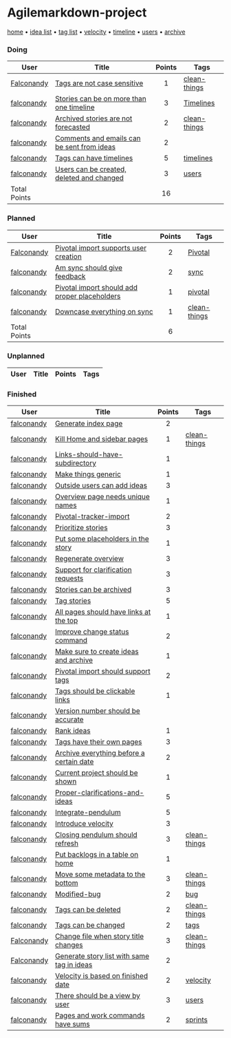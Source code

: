 # Agilemarkdown-project

[home](index.md) • [idea list](ideas.md) • [tag list](tags.md) • [velocity](velocity.md) • [timeline](timeline.md) • [users](users.md) • [archive](agilemarkdown-project/archive.md)

### Doing
| User | Title | Points | Tags |
|---|---|:---:|---|
| [Falconandy](users/Andrey%20Sokolov.md) | [Tags are not case sensitive](agilemarkdown-project/Tags-are-not-case-sensitive.md) | 1 | [clean-things](tags/clean-things.md) |
| [falconandy](users/Andrey%20Sokolov.md) | [Stories can be on more than one timeline](agilemarkdown-project/stories-can-be-on-more-than-one-timeline.md) | 3 | [Timelines](tags/timelines.md) |
| [falconandy](users/Andrey%20Sokolov.md) | [Archived stories are not forecasted](agilemarkdown-project/archived-stories-are-not-forecasted.md) | 2 | [clean-things](tags/clean-things.md) |
| [falconandy](users/Andrey%20Sokolov.md) | [Comments and emails can be sent from ideas](agilemarkdown-project/comments-and-emails-can-be-sent-from-ideas.md) | 2 |  |
| [falconandy](users/Andrey%20Sokolov.md) | [Tags can have timelines](agilemarkdown-project/Tags-can-have-timelines.md) | 5 | [timelines](tags/timelines.md) |
| [falconandy](users/Andrey%20Sokolov.md) | [Users can be created, deleted and changed](agilemarkdown-project/users-can-be-created-deleted-and-changed.md) | 3 | [users](tags/users.md) |
| Total Points | | 16 | |

### Planned
| User | Title | Points | Tags |
|---|---|:---:|---|
| [Falconandy](users/Andrey%20Sokolov.md) | [Pivotal import supports user creation](agilemarkdown-project/Pivotal-import-supports-user-creation.md) | 2 | [Pivotal](tags/pivotal.md) |
| [falconandy](users/Andrey%20Sokolov.md) | [Am sync should give feedback](agilemarkdown-project/Am-sync-should-give-feedback.md) | 2 | [sync](tags/sync.md) |
| [falconandy](users/Andrey%20Sokolov.md) | [Pivotal import should add proper placeholders](agilemarkdown-project/pivotal-import-should-add-proper-placeholders.md) | 1 | [pivotal](tags/pivotal.md) |
| [falconandy](users/Andrey%20Sokolov.md) | [Downcase everything on sync](agilemarkdown-project/downcase-everything-on-sync.md) | 1 | [clean-things](tags/clean-things.md) |
| Total Points | | 6 | |

### Unplanned
| User | Title | Points | Tags |
|---|---|:---:|---|

### Finished
| User | Title | Points | Tags |
|---|---|:---:|---|
| [falconandy](users/Andrey%20Sokolov.md) | [Generate index page](agilemarkdown-project/generate-index-page.md) | 2 |  |
| [falconandy](users/Andrey%20Sokolov.md) | [Kill Home and sidebar pages](agilemarkdown-project/kill-Home-and-sidebar-pages.md) | 1 | [clean-things](tags/clean-things.md) |
| [falconandy](users/Andrey%20Sokolov.md) | [Links-should-have-subdirectory](agilemarkdown-project/links-should-have-subdirectory.md) | 1 |  |
| [falconandy](users/Andrey%20Sokolov.md) | [Make things generic](agilemarkdown-project/make-things-generic.md) | 1 |  |
| [falconandy](users/Andrey%20Sokolov.md) | [Outside users can add ideas](agilemarkdown-project/outside-users-can-add-ideas.md) | 3 |  |
| [falconandy](users/Andrey%20Sokolov.md) | [Overview page needs unique names](agilemarkdown-project/overview-page-needs-unique-names.md) | 1 |  |
| [falconandy](users/Andrey%20Sokolov.md) | [Pivotal-tracker-import](agilemarkdown-project/pivotal-tracker-import.md) | 2 |  |
| [falconandy](users/Andrey%20Sokolov.md) | [Prioritize stories](agilemarkdown-project/prioritize-stories.md) | 3 |  |
| [falconandy](users/Andrey%20Sokolov.md) | [Put some placeholders in the story](agilemarkdown-project/put-some-placeholders-in-the-story.md) | 1 |  |
| [falconandy](users/Andrey%20Sokolov.md) | [Regenerate overview](agilemarkdown-project/regenerate-overview.md) | 3 |  |
| [falconandy](users/Andrey%20Sokolov.md) | [Support for clarification requests](agilemarkdown-project/support-for-clarification-requests.md) | 3 |  |
| [falconandy](users/Andrey%20Sokolov.md) | [Stories can be archived](agilemarkdown-project/stories-can-be-archived.md) | 3 |  |
| [falconandy](users/Andrey%20Sokolov.md) | [Tag stories](agilemarkdown-project/tag-stories.md) | 5 |  |
| [falconandy](users/Andrey%20Sokolov.md) | [All pages should have links at the top](agilemarkdown-project/all-pages-should-have-links-at-the-top.md) | 1 |  |
| [falconandy](users/Andrey%20Sokolov.md) | [Improve change status command](agilemarkdown-project/improve-change-status-command.md) | 2 |  |
| [falconandy](users/Andrey%20Sokolov.md) | [Make sure to create ideas and archive](agilemarkdown-project/make-sure-to-create-ideas-and-archive.md) | 1 |  |
| [falconandy](users/Andrey%20Sokolov.md) | [Pivotal import should support tags](agilemarkdown-project/pivotal-import-should-support-tags.md) | 2 |  |
| [falconandy](users/Andrey%20Sokolov.md) | [Tags should be clickable links](agilemarkdown-project/tags-should-be-clickable-links.md) | 1 |  |
| [falconandy](users/Andrey%20Sokolov.md) | [Version number should be accurate](agilemarkdown-project/version-number-should-be-accurate.md) |  |  |
| [falconandy](users/Andrey%20Sokolov.md) | [Rank ideas](agilemarkdown-project/rank-ideas.md) | 1 |  |
| [falconandy](users/Andrey%20Sokolov.md) | [Tags have their own pages](agilemarkdown-project/tags-have-their-own-pages.md) | 3 |  |
| [falconandy](users/Andrey%20Sokolov.md) | [Archive everything before a certain date](agilemarkdown-project/archive-everything-before-a-certain-date.md) | 2 |  |
| [falconandy](users/Andrey%20Sokolov.md) | [Current project should be shown](agilemarkdown-project/current-project-should-be-shown.md) | 1 |  |
| [falconandy](users/Andrey%20Sokolov.md) | [Proper-clarifications-and-ideas](agilemarkdown-project/proper-clarifications-and-ideas.md) | 5 |  |
| [falconandy](users/Andrey%20Sokolov.md) | [Integrate-pendulum](agilemarkdown-project/integrate-pendulum.md) | 5 |  |
| [falconandy](users/Andrey%20Sokolov.md) | [Introduce velocity](agilemarkdown-project/introduce-velocity.md) | 3 |  |
| [falconandy](users/Andrey%20Sokolov.md) | [Closing pendulum should refresh](agilemarkdown-project/closing-pendulum-should-refresh.md) | 3 | [clean-things](tags/clean-things.md) |
| [falconandy](users/Andrey%20Sokolov.md) | [Put backlogs in a table on home](agilemarkdown-project/put-backlogs-in-a-table-on-home.md) | 1 |  |
| [falconandy](users/Andrey%20Sokolov.md) | [Move some metadata to the bottom](agilemarkdown-project/Move-some-metadata-to-the-bottom.md) | 3 | [clean-things](tags/clean-things.md) |
| [falconandy](users/Andrey%20Sokolov.md) | [Modified-bug](agilemarkdown-project/modified-bug.md) | 2 | [bug](tags/bug.md) |
| [falconandy](users/Andrey%20Sokolov.md) | [Tags can be deleted](agilemarkdown-project/Tags-can-be-deleted.md) | 2 | [clean-things](tags/clean-things.md) |
| [falconandy](users/Andrey%20Sokolov.md) | [Tags can be changed](agilemarkdown-project/Tags-can-be-changed.md) | 2 | [tags](tags/tags.md) |
| [Falconandy](users/Andrey%20Sokolov.md) | [Change file when story title changes](agilemarkdown-project/change-file-when-story-title-changes.md) | 3 | [clean-things](tags/clean-things.md) |
| [Falconandy](users/Andrey%20Sokolov.md) | [Generate story list with same tag in ideas](agilemarkdown-project/Generate-story-list-with-same-tag-in-ideas.md) | 2 |  |
| [falconandy](users/Andrey%20Sokolov.md) | [Velocity is based on finished date](agilemarkdown-project/velocity-is-based-on-finished-date.md) | 2 | [velocity](tags/velocity.md) |
| [falconandy](users/Andrey%20Sokolov.md) | [There should be a view by user](agilemarkdown-project/There-should-be-a-view-by-user.md) | 3 | [users](tags/users.md) |
| [falconandy](users/Andrey%20Sokolov.md) | [Pages and work commands have sums](agilemarkdown-project/Pages-and-work-commands-have-sums.md) | 2 | [sprints](tags/sprints.md) |
